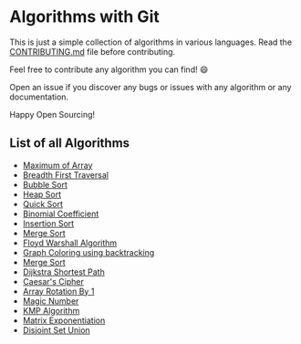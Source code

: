 # Algorithms with Git

This is just a simple collection of algorithms in various languages. Read the [CONTRIBUTING.md](CONTRIBUTING.md) file before contributing.

Feel free to contribute any algorithm you can find! :smile:

Open an issue if you discover any bugs or issues with any algorithm or any documentation.

Happy Open Sourcing!

## List of all Algorithms

- [Maximum of Array](algorithms/maximum_of_array)
- [Breadth First Traversal](algorithms/breadth_first_traversal)
- [Bubble Sort](algorithms/Bubble_Sort)
- [Heap Sort](algorithms/heap_sort)
- [Quick Sort](algorithm/quick_sort)
- [Binomial Coefficient](algorithms/binomialCoefficient)
- [Insertion Sort](algorithms/insertion_sort)
- [Merge Sort](algorithms/Merge_sort)
- [Floyd Warshall Algorithm](algorithms/floyd_warshall)
- [Graph Coloring using backtracking](algorithms/graph_coloring.c)
- [Merge Sort](algorithms/Merge_Sort)
- [Dijkstra Shortest Path](algorithms/dijkstra)
- [Caesar's Cipher](algorithms/Caesar's_cipher)
- [Array Rotation By 1](algorithms/array_rotation_by_1)
- [Magic Number](algorithms/magic_no/)
- [KMP Algorithm](algorithms/Knuth-Morris-Pratt/)
- [Matrix Exponentiation](algorithms/Matrix-Expo/)
- [Disjoint Set Union](algorithms/disjoint_set_union/)
